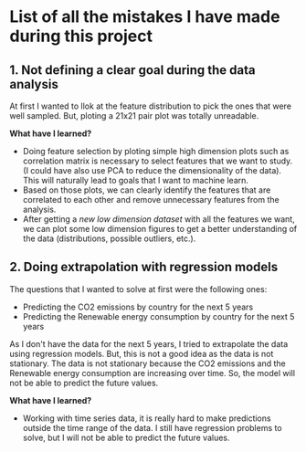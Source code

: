 # List of all the mistakes I have made during this project

## 1. Not defining a clear goal during the data analysis

At first I wanted to llok at the feature distribution to pick the ones that were well sampled. But, ploting a 21x21 pair plot was totally unreadable.

**What have I learned?**

- Doing feature selection by ploting simple high dimension plots such as correlation matrix is necessary to select features that we want to study. (I could have also use PCA to reduce the dimensionality of the data). This will naturally lead to goals that I want to machine learn.
- Based on those plots, we can clearly identify the features that are correlated to each other and remove unnecessary features from the analysis.
- After getting a _new low dimension dataset_ with all the features we want, we can plot some low dimension figures to get a better understanding of the data (distributions, possible outliers, etc.).

## 2. Doing extrapolation with regression models

The questions that I wanted to solve at first were the following ones:

- Predicting the CO2 emissions by country for the next 5 years
- Predicting the Renewable energy consumption by country for the next 5 years

As I don't have the data for the next 5 years, I tried to extrapolate the data using regression models. But, this is not a good idea as the data is not stationary. The data is not stationary because the CO2 emissions and the Renewable energy consumption are increasing over time. So, the model will not be able to predict the future values.

**What have I learned?**

- Working with time series data, it is really hard to make predictions outside the time range of the data. I still have regression problems to solve, but I will not be able to predict the future values.
